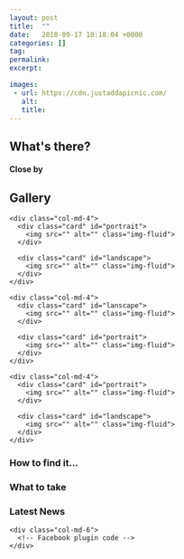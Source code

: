 ```yaml
---
layout: post
title:  ""
date:   2018-09-17 10:18:04 +0000
categories: []
tag: 
permalink: 
excerpt: 

images: 
 - url: https://cdn.justaddapicnic.com/
   alt: 
   title:
---
```


## What's there?


#### Close by

## Gallery

<div class="container">

  <div class="row">

    <div class="col-md-4">
      <div class="card" id="portrait">
        <img src="" alt="" class="img-fluid">
      </div>

      <div class="card" id="landscape">
        <img src="" alt="" class="img-fluid">
      </div>  
    </div>

    <div class="col-md-4">
      <div class="card" id="lanscape">
        <img src="" alt="" class="img-fluid">
      </div>

      <div class="card" id="portrait">
        <img src="" alt="" class="img-fluid">
      </div>
    </div>

    <div class="col-md-4">
      <div class="card" id="portrait">
        <img src="" alt="" class="img-fluid">
      </div>

      <div class="card" id="landscape">
        <img src="" alt="" class="img-fluid">
      </div>
    </div>

  </div>      
</div>


### How to find it...


### What to take

### Latest News

<div class="container">
  <div class="row">
    <div class="col-md-6">
      <!-- Twitter plugin code -->
    </div>
  
    <div class="col-md-6">
      <!-- Facebook plugin code -->
    </div>
  </div>
</div>
